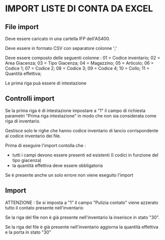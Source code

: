 # IMPORT LISTE DI CONTA DA EXCEL

## File import

Deve essere caricato in una cartella IFP dell'AS400.

Deve essere in formato CSV con separatore colonne ';'

Deve essere composto delle seguenti colonne : 
01 = Codice inventario;
02 = Area Giacenza;
03 = Tipo Giacenza;
04 = Magazzino;
05 = Articolo;
06 = Codice 1;
07 = Codice 2;
08 = Codice 3;
09 = Codice 4;
10 = Collo;
11 = Quantità effettiva;

Le prima riga puà essere di intestazione

## Controlli import

Se la prima riga è di intestazione impostare a "1" il campo di
richiesta parametri "Prima riga intestazione" in modo che non
sia considerata come riga di inventario.

Gestisce solo le righe che hanno codice inventario di lancio
corrispondente al codice inventario dei file.

Prima di eseguire l'import contolla che : 
- tutti i campi devono essere presenti ed esistenti
  (I codici in funzione del tipo giacenza)
- la quantità effettiva deve essere obbligatoria

Se è presente anche un solo errore non viene eseguito l'import

## Import
ATTENZIONE : 
Se si imposta a "1" il campo "Pulizia contato" viene azzerato tutto
il contato presente nell'inventario

Se la riga del file non è già presente nell'inventario la inserisce
in stato "30".

Se la riga del file è già presente nell'inventario aggiorna la
quantità effettiva e la porta in stato "30"

